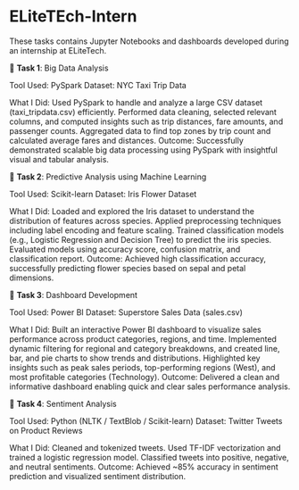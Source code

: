 # ELiteTEch-Intern
These tasks contains Jupyter Notebooks and dashboards developed during an internship at ELiteTech.

🔹 **Task 1**: Big Data Analysis

Tool Used: PySpark
Dataset: NYC Taxi Trip Data

What I Did:
Used PySpark to handle and analyze a large CSV dataset (taxi_tripdata.csv) efficiently.
Performed data cleaning, selected relevant columns, and computed insights such as trip distances, fare amounts, and passenger counts.
Aggregated data to find top zones by trip count and calculated average fares and distances.
Outcome: Successfully demonstrated scalable big data processing using PySpark with insightful visual and tabular analysis.

🔹 **Task 2**: Predictive Analysis using Machine Learning

Tool Used: Scikit-learn
Dataset: Iris Flower Dataset

What I Did:
Loaded and explored the Iris dataset to understand the distribution of features across species.
Applied preprocessing techniques including label encoding and feature scaling.
Trained classification models (e.g., Logistic Regression and Decision Tree) to predict the iris species.
Evaluated models using accuracy score, confusion matrix, and classification report.
Outcome: Achieved high classification accuracy, successfully predicting flower species based on sepal and petal dimensions.

🔹 **Task 3**: Dashboard Development

Tool Used: Power BI
Dataset: Superstore Sales Data (sales.csv)

What I Did:
Built an interactive Power BI dashboard to visualize sales performance across product categories, regions, and time.
Implemented dynamic filtering for regional and category breakdowns, and created line, bar, and pie charts to show trends and distributions.
Highlighted key insights such as peak sales periods, top-performing regions (West), and most profitable categories (Technology).
Outcome: Delivered a clean and informative dashboard enabling quick and clear sales performance analysis.

🔹 **Task 4**: Sentiment Analysis

Tool Used: Python (NLTK / TextBlob / Scikit-learn)
Dataset: Twitter Tweets on Product Reviews

What I Did:
Cleaned and tokenized tweets.
Used TF-IDF vectorization and trained a logistic regression model.
Classified tweets into positive, negative, and neutral sentiments.
Outcome: Achieved ~85% accuracy in sentiment prediction and visualized sentiment distribution.
